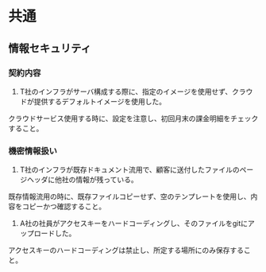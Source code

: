 # 共通 #

## 情報セキュリティ ##

### 契約内容 ###

1. T社のインフラがサーバ構成する際に、指定のイメージを使用せず、クラウドが提供するデフォルトイメージを使用した。

クラウドサービス使用する時に、設定を注意し、初回月末の課金明細をチェックすること。

### 機密情報扱い ###

1. T社のインフラが既存ドキュメント流用で、顧客に送付したファイルのページヘッダに他社の情報が残っている。

既存情報流用の時に、既存ファイルコピーせず、空のテンプレートを使用し、内容をコピーかつ確認すること。

1. A社の社員がアクセスキーをハードコーディングし、そのファイルをgitにアップロードした。

アクセスキーのハードコーディングは禁止し、所定する場所にのみ保存すること。
